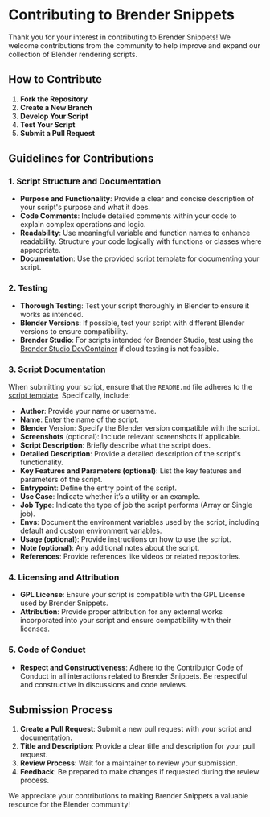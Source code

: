 # Contributing to Brender Snippets

Thank you for your interest in contributing to Brender Snippets! We welcome contributions from the community to help improve and expand our collection of Blender rendering scripts.

## How to Contribute

1. **Fork the Repository**
2. **Create a New Branch**
3. **Develop Your Script**
4. **Test Your Script**
5. **Submit a Pull Request**

## Guidelines for Contributions

### 1. Script Structure and Documentation

- **Purpose and Functionality**: Provide a clear and concise description of your script's purpose and what it does.
- **Code Comments**: Include detailed comments within your code to explain complex operations and logic.
- **Readability**: Use meaningful variable and function names to enhance readability. Structure your code logically with functions or classes where appropriate.
- **Documentation**: Use the provided [script template](docs/script_template.md) for documenting your script.

### 2. Testing

- **Thorough Testing**: Test your script thoroughly in Blender to ensure it works as intended.
- **Blender Versions**: If possible, test your script with different Blender versions to ensure compatibility.
- **Brender Studio**: For scripts intended for Brender Studio, test using the [Brender Studio DevContainer](https://github.com/Brender-Studio/brender-studio-devcontainer) if cloud testing is not feasible.


### 3. Script Documentation

When submitting your script, ensure that the `README.md` file adheres to the [script template](docs/script_template.md). Specifically, include:

- **Author**: Provide your name or username.
- **Name**: Enter the name of the script.
- **Blender** Version: Specify the Blender version compatible with the script.
- **Screenshots** (optional): Include relevant screenshots if applicable.
- **Script Description**: Briefly describe what the script does.
- **Detailed Description**: Provide a detailed description of the script's functionality.
- **Key Features and Parameters (optional)**: List the key features and parameters of the script.
- **Entrypoint**: Define the entry point of the script.
- **Use Case**: Indicate whether it’s a utility or an example.
- **Job Type**: Indicate the type of job the script performs (Array or Single job).
- **Envs**: Document the environment variables used by the script, including default and custom environment variables.
- **Usage (optional)**: Provide instructions on how to use the script.
- **Note (optional)**: Any additional notes about the script.
- **References**: Provide references like videos or related repositories.


### 4. Licensing and Attribution

- **GPL License**: Ensure your script is compatible with the GPL License used by Brender Snippets.
- **Attribution**: Provide proper attribution for any external works incorporated into your script and ensure compatibility with their licenses.

### 5. Code of Conduct

- **Respect and Constructiveness**: Adhere to the Contributor Code of Conduct in all interactions related to Brender Snippets. Be respectful and constructive in discussions and code reviews.

## Submission Process

1. **Create a Pull Request**: Submit a new pull request with your script and documentation.
2. **Title and Description**: Provide a clear title and description for your pull request.
3. **Review Process**: Wait for a maintainer to review your submission.
4. **Feedback**: Be prepared to make changes if requested during the review process.

We appreciate your contributions to making Brender Snippets a valuable resource for the Blender community!
